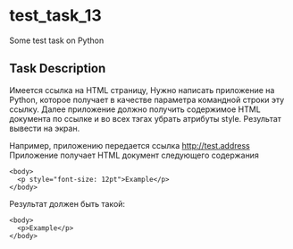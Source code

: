 # test_task_13
Some test task on Python

## Task Description
Имеется ссылка на HTML страницу,
Нужно написать приложение на Python, которое получает в качестве параметра
командной строки эту ссылку.
Далее приложение должно получить содержимое HTML документа по ссылке и
во всех тэгах убрать атрибуты style.
Результат вывести на экран.

Например, приложению передается ссылка http://test.address
Приложение получает HTML документ следующего содержания
```
<body>
  <p style="font-size: 12pt">Example</p>
</body>
```

Результат должен быть такой:
```
<body>
  <p>Example</p>
</body>
```
